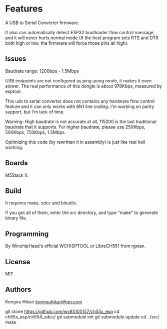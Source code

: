 Features
======

A USB to Serial Converter firmware.

It also can automatically detect ESP32 bootloader flow control message, and it will never hurts normal mode (If the host program sets RTS and DTR both high or low, the firmware will force those pins all high).

Issues
--------------

Baudrate range: 1200bps - 1.5Mbps

USB endpoints are not configured as ping-pong mode, it makes it even slower. The real performance of this dongle is about 978Kbps, measured by esptool.

This usb to serial converter does not contains any hardware flow control feature and it can only works with 8N1 line coding. I'm working on parity support, but I'm lack of time.

Warning: High baudrate is not accurate at all, 115200 is the last traditional baudrate that it supports. For higher baudrate, please use 250Kbps, 500Kbps, 750Kbps, 1.5Mbps.

Optimizing this code (by rewritten it in assembly) is just like real hell working.


Boards
--------------

M5Stack II.

Build
--------------

It requires make, sdcc and binutils.

If you got all of them, enter the src directory, and type "make" to generate binary file.

Programming
--------------

By WinchipHead's official WCHISPTOOL or LibreCH551 from rgwan.

License
--------------

MIT

Authors
--------------

Kongou Hikari <kongouhikari@qq.com>


git clone https://github.com/wx85105157/ch55x_esp
cd ch55x_esp/ch554_sdcc/
git submodule init
git submodule update
cd ../src/
make